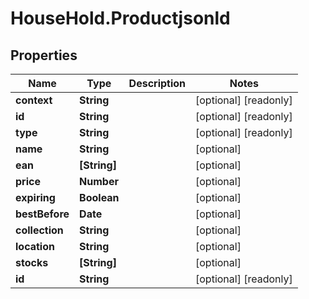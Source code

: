 # HouseHold.Productjsonld

## Properties

Name | Type | Description | Notes
------------ | ------------- | ------------- | -------------
**context** | **String** |  | [optional] [readonly] 
**id** | **String** |  | [optional] [readonly] 
**type** | **String** |  | [optional] [readonly] 
**name** | **String** |  | [optional] 
**ean** | **[String]** |  | [optional] 
**price** | **Number** |  | [optional] 
**expiring** | **Boolean** |  | [optional] 
**bestBefore** | **Date** |  | [optional] 
**collection** | **String** |  | [optional] 
**location** | **String** |  | [optional] 
**stocks** | **[String]** |  | [optional] 
**id** | **String** |  | [optional] [readonly] 


